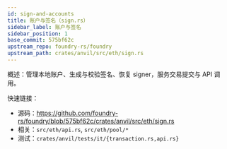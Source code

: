 ```yaml
---
id: sign-and-accounts
title: 账户与签名（sign.rs）
sidebar_label: 账户与签名
sidebar_position: 1
base_commit: 575bf62c
upstream_repo: foundry-rs/foundry
upstream_path: crates/anvil/src/eth/sign.rs
---
```


概述：管理本地账户、生成与校验签名、恢复 signer，服务交易提交与 API 调用。

快速链接：
- 源码：https://github.com/foundry-rs/foundry/blob/575bf62c/crates/anvil/src/eth/sign.rs
- 相关：`src/eth/api.rs`, `src/eth/pool/*`
- 测试：`crates/anvil/tests/it/{transaction.rs,api.rs}`
